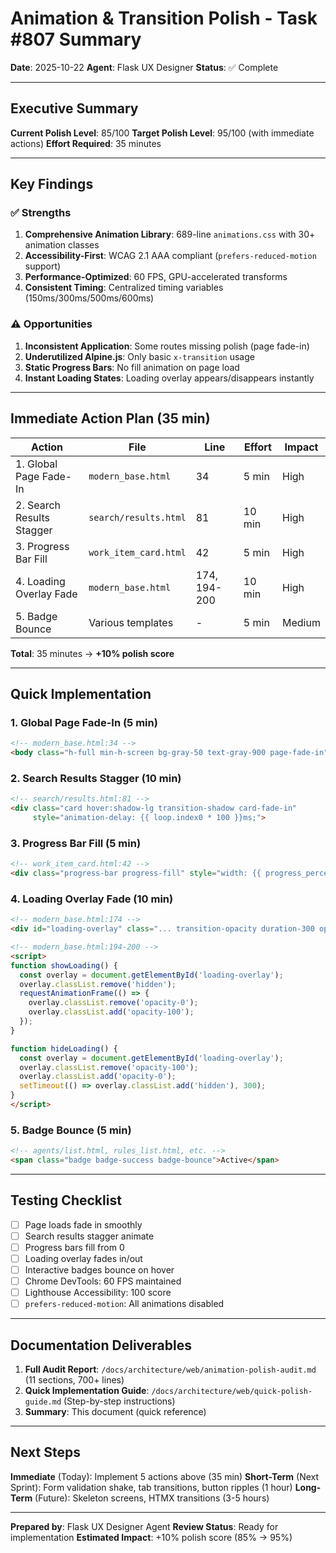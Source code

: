 # Animation & Transition Polish - Task #807 Summary

**Date**: 2025-10-22
**Agent**: Flask UX Designer
**Status**: ✅ Complete

---

## Executive Summary

**Current Polish Level**: 85/100
**Target Polish Level**: 95/100 (with immediate actions)
**Effort Required**: 35 minutes

---

## Key Findings

### ✅ Strengths
1. **Comprehensive Animation Library**: 689-line `animations.css` with 30+ animation classes
2. **Accessibility-First**: WCAG 2.1 AAA compliant (`prefers-reduced-motion` support)
3. **Performance-Optimized**: 60 FPS, GPU-accelerated transforms
4. **Consistent Timing**: Centralized timing variables (150ms/300ms/500ms/600ms)

### ⚠️ Opportunities
1. **Inconsistent Application**: Some routes missing polish (page fade-in)
2. **Underutilized Alpine.js**: Only basic `x-transition` usage
3. **Static Progress Bars**: No fill animation on page load
4. **Instant Loading States**: Loading overlay appears/disappears instantly

---

## Immediate Action Plan (35 min)

| Action | File | Line | Effort | Impact |
|--------|------|------|--------|--------|
| 1. Global Page Fade-In | `modern_base.html` | 34 | 5 min | High |
| 2. Search Results Stagger | `search/results.html` | 81 | 10 min | High |
| 3. Progress Bar Fill | `work_item_card.html` | 42 | 5 min | High |
| 4. Loading Overlay Fade | `modern_base.html` | 174, 194-200 | 10 min | High |
| 5. Badge Bounce | Various templates | - | 5 min | Medium |

**Total**: 35 minutes → **+10% polish score**

---

## Quick Implementation

### 1. Global Page Fade-In (5 min)
```html
<!-- modern_base.html:34 -->
<body class="h-full min-h-screen bg-gray-50 text-gray-900 page-fade-in">
```

### 2. Search Results Stagger (10 min)
```html
<!-- search/results.html:81 -->
<div class="card hover:shadow-lg transition-shadow card-fade-in"
     style="animation-delay: {{ loop.index0 * 100 }}ms;">
```

### 3. Progress Bar Fill (5 min)
```html
<!-- work_item_card.html:42 -->
<div class="progress-bar progress-fill" style="width: {{ progress_percent }}%"></div>
```

### 4. Loading Overlay Fade (10 min)
```html
<!-- modern_base.html:174 -->
<div id="loading-overlay" class="... transition-opacity duration-300 opacity-0">

<!-- modern_base.html:194-200 -->
<script>
function showLoading() {
  const overlay = document.getElementById('loading-overlay');
  overlay.classList.remove('hidden');
  requestAnimationFrame(() => {
    overlay.classList.remove('opacity-0');
    overlay.classList.add('opacity-100');
  });
}

function hideLoading() {
  const overlay = document.getElementById('loading-overlay');
  overlay.classList.remove('opacity-100');
  overlay.classList.add('opacity-0');
  setTimeout(() => overlay.classList.add('hidden'), 300);
}
</script>
```

### 5. Badge Bounce (5 min)
```html
<!-- agents/list.html, rules_list.html, etc. -->
<span class="badge badge-success badge-bounce">Active</span>
```

---

## Testing Checklist

- [ ] Page loads fade in smoothly
- [ ] Search results stagger animate
- [ ] Progress bars fill from 0
- [ ] Loading overlay fades in/out
- [ ] Interactive badges bounce on hover
- [ ] Chrome DevTools: 60 FPS maintained
- [ ] Lighthouse Accessibility: 100 score
- [ ] `prefers-reduced-motion`: All animations disabled

---

## Documentation Deliverables

1. **Full Audit Report**: `/docs/architecture/web/animation-polish-audit.md` (11 sections, 700+ lines)
2. **Quick Implementation Guide**: `/docs/architecture/web/quick-polish-guide.md` (Step-by-step instructions)
3. **Summary**: This document (quick reference)

---

## Next Steps

**Immediate** (Today): Implement 5 actions above (35 min)
**Short-Term** (Next Sprint): Form validation shake, tab transitions, button ripples (1 hour)
**Long-Term** (Future): Skeleton screens, HTMX transitions (3-5 hours)

---

**Prepared by**: Flask UX Designer Agent
**Review Status**: Ready for implementation
**Estimated Impact**: +10% polish score (85% → 95%)
